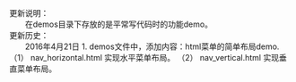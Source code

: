 更新说明：  
&emsp;&emsp;在demos目录下存放的是平常写代码时的功能demo。  
更新历史：  
&emsp;&emsp;2016年4月21日
    1. demos文件中，添加内容：html菜单的简单布局demo.  
    （1） nav_horizontal.html 实现水平菜单布局。
    （2） nav_vertical.html   实现垂直菜单布局。
